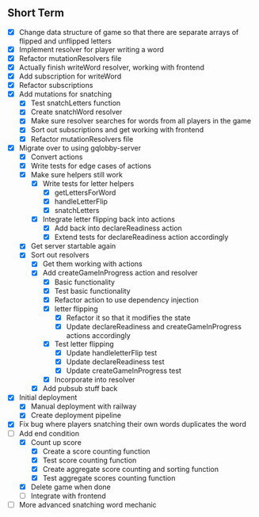 ## Short Term

- [x] Change data structure of game so that there are separate arrays of flipped and unflipped letters
- [x] Implement resolver for player writing a word
- [x] Refactor mutationResolvers file
- [x] Actually finish writeWord resolver, working with frontend
- [x] Add subscription for writeWord
- [x] Refactor subscriptions
- [x] Add mutations for snatching
    - [x] Test snatchLetters function
    - [x] Create snatchWord resolver
    - [x] Make sure resolver searches for words from all players in the game
    - [x] Sort out subscriptions and get working with frontend
    - [x] Refactor mutationResolvers file
- [x] Migrate over to using gqlobby-server
    - [x] Convert actions
    - [x] Write tests for edge cases of actions
    - [x] Make sure helpers still work
        - [x] Write tests for letter helpers
            - [x] getLettersForWord
            - [x] handleLetterFlip
            - [x] snatchLetters
        - [x] Integrate letter flipping back into actions
            - [x] Add back into declareReadiness action
            - [x] Extend tests for declareReadiness action accordingly
    - [x] Get server startable again
    - [x] Sort out resolvers
        - [x] Get them working with actions
        - [x] Add createGameInProgress action and resolver
            - [x] Basic functionality
            - [x] Test basic functionality
            - [x] Refactor action to use dependency injection
            - [x] letter flipping
                - [x] Refactor it so that it modifies the state
                - [x] Update declareReadiness and createGameInProgress actions accordingly
            - [x] Test letter flipping
                - [x] Update handleletterFlip test
                - [x] Update declareReadiness test
                - [x] Update createGameInProgress test
            - [x] Incorporate into resolver
        - [x] Add pubsub stuff back
- [x] Initial deployment
    - [x] Manual deployment with railway
    - [x] Create deployment pipeline   
- [x] Fix bug where players snatching their own words duplicates the word
- [ ] Add end condition
    - [x] Count up score
        - [x] Create a score counting function
        - [x] Test score counting function
        - [x] Create aggregate score counting and sorting function
        - [x] Test aggregate scores counting function
    - [x] Delete game when done
    - [ ] Integrate with frontend
- [ ] More advanced snatching word mechanic